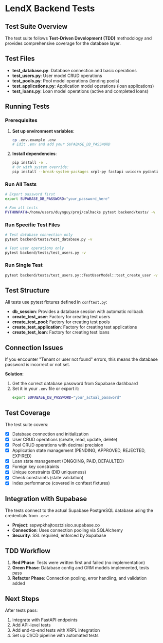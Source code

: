 # LendX Backend Tests

## Test Suite Overview

The test suite follows **Test-Driven Development (TDD)** methodology and provides comprehensive coverage for the database layer.

## Test Files

- **test_database.py**: Database connection and basic operations
- **test_users.py**: User model CRUD operations
- **test_pools.py**: Pool model operations (lending pools)
- **test_applications.py**: Application model operations (loan applications)
- **test_loans.py**: Loan model operations (active and completed loans)

## Running Tests

### Prerequisites

1. **Set up environment variables**:
   ```bash
   cp .env.example .env
   # Edit .env and add your SUPABASE_DB_PASSWORD
   ```

2. **Install dependencies**:
   ```bash
   pip install -e .
   # Or with system override:
   pip install --break-system-packages xrpl-py fastapi uvicorn pydantic pytest supabase python-dotenv sqlalchemy psycopg2-binary
   ```

### Run All Tests

```bash
# Export password first
export SUPABASE_DB_PASSWORD="your_password_here"

# Run all tests
PYTHONPATH=/home/users/duynguy/proj/calhacks pytest backend/tests/ -v
```

### Run Specific Test Files

```bash
# Test database connection only
pytest backend/tests/test_database.py -v

# Test user operations only
pytest backend/tests/test_users.py -v
```

### Run Single Test

```bash
pytest backend/tests/test_users.py::TestUserModel::test_create_user -v
```

## Test Structure

All tests use pytest fixtures defined in `conftest.py`:

- **db_session**: Provides a database session with automatic rollback
- **create_test_user**: Factory for creating test users
- **create_test_pool**: Factory for creating test pools
- **create_test_application**: Factory for creating test applications
- **create_test_loan**: Factory for creating test loans

## Connection Issues

If you encounter "Tenant or user not found" errors, this means the database password is incorrect or not set.

**Solution**:
1. Get the correct database password from Supabase dashboard
2. Set it in your `.env` file or export it:
   ```bash
   export SUPABASE_DB_PASSWORD="your_actual_password"
   ```

## Test Coverage

The test suite covers:

- [x] Database connection and initialization
- [x] User CRUD operations (create, read, update, delete)
- [x] Pool CRUD operations with decimal precision
- [x] Application state management (PENDING, APPROVED, REJECTED, EXPIRED)
- [x] Loan state management (ONGOING, PAID, DEFAULTED)
- [x] Foreign key constraints
- [x] Unique constraints (DID uniqueness)
- [x] Check constraints (state validation)
- [x] Index performance (covered in conftest fixtures)

## Integration with Supabase

The tests connect to the actual Supabase PostgreSQL database using the credentials from `.env`:

- **Project**: sspwpkhajtooztzisioo.supabase.co
- **Connection**: Uses connection pooling via SQLAlchemy
- **Security**: SSL required, enforced by Supabase

## TDD Workflow

1. **Red Phase**: Tests were written first and failed (no implementation)
2. **Green Phase**: Database config and ORM models implemented, tests pass
3. **Refactor Phase**: Connection pooling, error handling, and validation added

## Next Steps

After tests pass:
1. Integrate with FastAPI endpoints
2. Add API-level tests
3. Add end-to-end tests with XRPL integration
4. Set up CI/CD pipeline with automated tests
